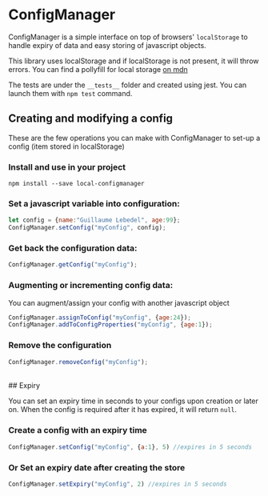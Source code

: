 
# ConfigManager
ConfigManager is a simple interface on top of browsers' ```localStorage``` to handle expiry of data and easy storing of javascript objects.

This library uses localStorage and if localStorage is not present, it will throw errors.  You can find a pollyfill for local storage [on mdn](https://developer.mozilla.org/en-US/docs/Web/API/Storage/LocalStorage)

The tests are under the ```__tests__``` folder and created using jest. You can launch them with ```npm test``` command. 
<br/>

## Creating and modifying a config

These are the few operations you can make with ConfigManager to set-up a config (item stored in localStorage)
<br/>

### Install and use in your project

```
npm install --save local-configmanager
```
### Set a javascript variable into configuration:

```javascript
let config = {name:"Guillaume Lebedel", age:99};
ConfigManager.setConfig("myConfig", config);
```

### Get back the configuration data:

```javascript
ConfigManager.getConfig("myConfig");
```

### Augmenting or incrementing config data:

You can augment/assign your config with another javascript object

```javascript
ConfigManager.assignToConfig("myConfig", {age:24});
ConfigManager.addToConfigProperties("myConfig", {age:1});
```

### Remove the configuration

```javascript
ConfigManager.removeConfig("myConfig");
```

<br/>
## Expiry

You can set an expiry time in seconds to your configs upon creation or later on.
When the config is required after it has expired, it will return ```null```.
<br/>

### Create a config with an expiry time

```javascript
ConfigManager.setConfig("myConfig", {a:1}, 5) //expires in 5 seconds
```

### Or Set an expiry date after creating the store

```javascript
ConfigManager.setExpiry("myConfig", 2) //expires in 5 seconds
```
